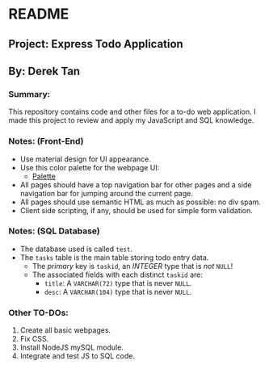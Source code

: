 # README
## Project: Express Todo Application
## By: Derek Tan

### Summary:
This repository contains code and other files for a to-do web application. I made this project to review and apply my JavaScript and SQL knowledge.

### Notes: (Front-End)
 - Use material design for UI appearance.
 - Use this color palette for the webpage UI:
    - [Palette](https://colorpalettes.net/color-palette-3852/)
 - All pages should have a top navigation bar for other pages and a side navigation bar for jumping around the current page.
 - All pages should use semantic HTML as much as possible: no div spam.
 - Client side scripting, if any, should be used for simple form validation.

### Notes: (SQL Database)
 - The database used is called `test`.
 - The `tasks` table is the main table storing todo entry data.
   - The _primary_ key is `taskid`, an _INTEGER_ type that is _not_ `NULL`!
   - The associated fields with each distinct `taskid` are:
      - `title`: A `VARCHAR(72)` type that is never `NULL`.
      - `desc`: A `VARCHAR(104)` type that is never `NULL`.

### Other TO-DOs:
 1. Create all basic webpages.
 2. Fix CSS.
 3. Install NodeJS mySQL module.
 4. Integrate and test JS to SQL code.
